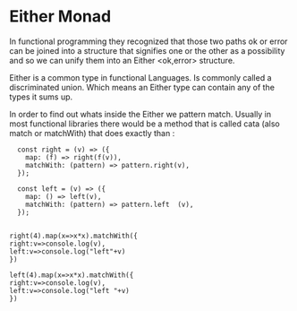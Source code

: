 # Either Monad

In functional programming they recognized that those two paths ok or error can be joined into a structure that signifies one or the other as a possibility and so we can unify them into an Either <ok,error> structure.

Either is a common type in functional Languages. Is commonly called a discriminated union. Which means an Either type can contain any of the types it sums up.

In order to find out whats inside the Either we pattern match. Usually in most functional libraries there would be a method that is called cata (also match or matchWith) that does exactly than :

```Js
  const right = (v) => ({ 
    map: (f) => right(f(v)), 
    matchWith: (pattern) => pattern.right(v),  
  });
  
  const left = (v) => ({ 
    map: () => left(v), 
    matchWith: (pattern) => pattern.left  (v),  
  });
     
 
right(4).map(x=>x*x).matchWith({
right:v=>console.log(v),
left:v=>console.log("left"+v)
})

left(4).map(x=>x*x).matchWith({
right:v=>console.log(v),
left:v=>console.log("left "+v)
})
```
